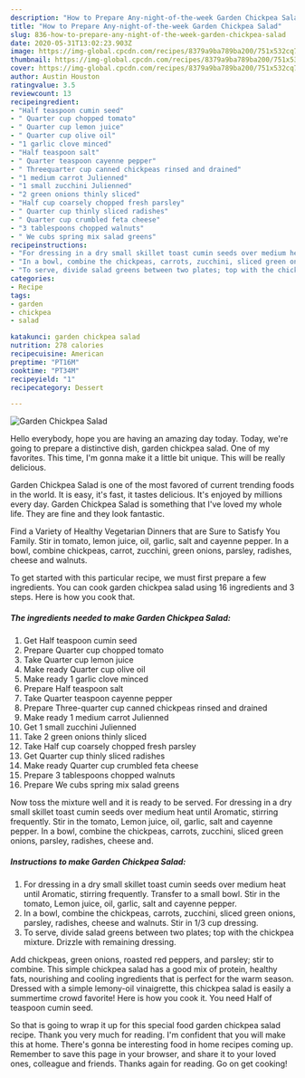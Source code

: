 ```yaml
---
description: "How to Prepare Any-night-of-the-week Garden Chickpea Salad"
title: "How to Prepare Any-night-of-the-week Garden Chickpea Salad"
slug: 836-how-to-prepare-any-night-of-the-week-garden-chickpea-salad
date: 2020-05-31T13:02:23.903Z
image: https://img-global.cpcdn.com/recipes/8379a9ba789ba200/751x532cq70/garden-chickpea-salad-recipe-main-photo.jpg
thumbnail: https://img-global.cpcdn.com/recipes/8379a9ba789ba200/751x532cq70/garden-chickpea-salad-recipe-main-photo.jpg
cover: https://img-global.cpcdn.com/recipes/8379a9ba789ba200/751x532cq70/garden-chickpea-salad-recipe-main-photo.jpg
author: Austin Houston
ratingvalue: 3.5
reviewcount: 13
recipeingredient:
- "Half teaspoon cumin seed"
- " Quarter cup chopped tomato"
- " Quarter cup lemon juice"
- " Quarter cup olive oil"
- "1 garlic clove minced"
- "Half teaspoon salt"
- " Quarter teaspoon cayenne pepper"
- " Threequarter cup canned chickpeas rinsed and drained"
- "1 medium carrot Julienned"
- "1 small zucchini Julienned"
- "2 green onions thinly sliced"
- "Half cup coarsely chopped fresh parsley"
- " Quarter cup thinly sliced radishes"
- " Quarter cup crumbled feta cheese"
- "3 tablespoons chopped walnuts"
- " We cubs spring mix salad greens"
recipeinstructions:
- "For dressing in a dry small skillet toast cumin seeds over medium heat until Aromatic, stirring frequently. Transfer to a small bowl. Stir in the tomato, Lemon juice, oil, garlic, salt and cayenne pepper."
- "In a bowl, combine the chickpeas, carrots, zucchini, sliced green onions, parsley, radishes, cheese and walnuts. Stir in 1/3 cup dressing."
- "To serve, divide salad greens between two plates; top with the chickpea mixture. Drizzle with remaining dressing."
categories:
- Recipe
tags:
- garden
- chickpea
- salad

katakunci: garden chickpea salad 
nutrition: 278 calories
recipecuisine: American
preptime: "PT16M"
cooktime: "PT34M"
recipeyield: "1"
recipecategory: Dessert

---
```



![Garden Chickpea Salad](https://img-global.cpcdn.com/recipes/8379a9ba789ba200/751x532cq70/garden-chickpea-salad-recipe-main-photo.jpg)

Hello everybody, hope you are having an amazing day today. Today, we're going to prepare a distinctive dish, garden chickpea salad. One of my favorites. This time, I'm gonna make it a little bit unique. This will be really delicious.

Garden Chickpea Salad is one of the most favored of current trending foods in the world. It is easy, it's fast, it tastes delicious. It's enjoyed by millions every day. Garden Chickpea Salad is something that I've loved my whole life. They are fine and they look fantastic.

Find a Variety of Healthy Vegetarian Dinners that are Sure to Satisfy You Family. Stir in tomato, lemon juice, oil, garlic, salt and cayenne pepper. In a bowl, combine chickpeas, carrot, zucchini, green onions, parsley, radishes, cheese and walnuts.


To get started with this particular recipe, we must first prepare a few ingredients. You can cook garden chickpea salad using 16 ingredients and 3 steps. Here is how you cook that.

<!--inarticleads1-->

##### The ingredients needed to make Garden Chickpea Salad:

1. Get Half teaspoon cumin seed
1. Prepare  Quarter cup chopped tomato
1. Take  Quarter cup lemon juice
1. Make ready  Quarter cup olive oil
1. Make ready 1 garlic clove minced
1. Prepare Half teaspoon salt
1. Take  Quarter teaspoon cayenne pepper
1. Prepare  Three-quarter cup canned chickpeas rinsed and drained
1. Make ready 1 medium carrot Julienned
1. Get 1 small zucchini Julienned
1. Take 2 green onions thinly sliced
1. Take Half cup coarsely chopped fresh parsley
1. Get  Quarter cup thinly sliced radishes
1. Make ready  Quarter cup crumbled feta cheese
1. Prepare 3 tablespoons chopped walnuts
1. Prepare  We cubs spring mix salad greens


Now toss the mixture well and it is ready to be served. For dressing in a dry small skillet toast cumin seeds over medium heat until Aromatic, stirring frequently. Stir in the tomato, Lemon juice, oil, garlic, salt and cayenne pepper. In a bowl, combine the chickpeas, carrots, zucchini, sliced green onions, parsley, radishes, cheese and. 

<!--inarticleads2-->

##### Instructions to make Garden Chickpea Salad:

1. For dressing in a dry small skillet toast cumin seeds over medium heat until Aromatic, stirring frequently. Transfer to a small bowl. Stir in the tomato, Lemon juice, oil, garlic, salt and cayenne pepper.
1. In a bowl, combine the chickpeas, carrots, zucchini, sliced green onions, parsley, radishes, cheese and walnuts. Stir in 1/3 cup dressing.
1. To serve, divide salad greens between two plates; top with the chickpea mixture. Drizzle with remaining dressing.


Add chickpeas, green onions, roasted red peppers, and parsley; stir to combine. This simple chickpea salad has a good mix of protein, healthy fats, nourishing and cooling ingredients that is perfect for the warm season. Dressed with a simple lemony-oil vinaigrette, this chickpea salad is easily a summertime crowd favorite! Here is how you cook it. You need Half of teaspoon cumin seed. 

So that is going to wrap it up for this special food garden chickpea salad recipe. Thank you very much for reading. I'm confident that you will make this at home. There's gonna be interesting food in home recipes coming up. Remember to save this page in your browser, and share it to your loved ones, colleague and friends. Thanks again for reading. Go on get cooking!
